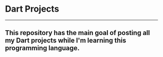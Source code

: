 # Dart Projects
--------
## This repository has the main goal of posting all my Dart projects while I'm learning this programming language.

